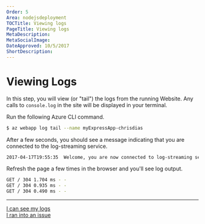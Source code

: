 ```yaml
---
Order: 5
Area: nodejsdeployment
TOCTitle: Viewing logs
PageTitle: Viewing logs
MetaDescription:
MetaSocialImage:
DateApproved: 10/5/2017
ShortDescription:
---
```

# Viewing Logs

In this step, you will view (or "tail") the logs from the running Website. Any calls to `console.log` in the site will be displayed in your terminal.

Run the following Azure CLI command.

```bash
$ az webapp log tail --name myExpressApp-chrisdias
```

After a few seconds, you should see a message indicating that you are connected to the log-streaming service.

```bash
2017-04-17T19:55:35  Welcome, you are now connected to log-streaming service.
```

Refresh the page a few times in the browser and you'll see log output.

```bash
GET / 304 1.704 ms - -
GET / 304 0.935 ms - -
GET / 304 0.490 ms - -
```

----

 <a class="tutorial-next-btn" href="/tutorials/nodejs-deployment/publishing-changes">I can see my logs</a>  
 <a class="tutorial-feedback-btn" onclick="reportIssue('node-deployment', 'tailing-logs')" href="javascript:void(0)">I ran into an issue</a>